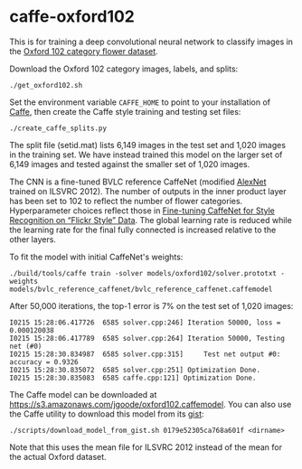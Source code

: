 # caffe-oxford102
This is for training a deep convolutional neural network to classify images in the [Oxford 102 category flower dataset](http://www.robots.ox.ac.uk/~vgg/data/flowers/102/index.html).

Download the Oxford 102 category images, labels, and splits:

`./get_oxford102.sh`

Set the environment variable `CAFFE_HOME` to point to your installation of [Caffe](http://caffe.berkeleyvision.org/), then create the Caffe style training and testing set files:

`./create_caffe_splits.py`

The split file (setid.mat) lists 6,149 images in the test set and 1,020 images in the training set. We have instead trained this model on the larger set of 6,149 images and tested against the smaller set of 1,020 images.

The CNN is a fine-tuned BVLC reference CaffeNet (modified [AlexNet](http://papers.nips.cc/paper/4824-imagenet-classification-with-deep-convolutional-neural-networks) trained on ILSVRC 2012). The number of outputs in the inner product layer has been set to 102 to reflect the number of flower categories. Hyperparameter choices reflect those in [Fine-tuning CaffeNet for Style Recognition on “Flickr Style” Data](http://caffe.berkeleyvision.org/gathered/examples/finetune_flickr_style.html). The global learning rate is reduced while the learning rate for the final fully connected is increased relative to the other layers.

To fit the model with initial CaffeNet's weights:

```
./build/tools/caffe train -solver models/oxford102/solver.prototxt -weights models/bvlc_reference_caffenet/bvlc_reference_caffenet.caffemodel
```

After 50,000 iterations, the top-1 error is 7% on the test set of 1,020 images:
```
I0215 15:28:06.417726  6585 solver.cpp:246] Iteration 50000, loss = 0.000120038
I0215 15:28:06.417789  6585 solver.cpp:264] Iteration 50000, Testing net (#0)
I0215 15:28:30.834987  6585 solver.cpp:315]     Test net output #0: accuracy = 0.9326
I0215 15:28:30.835072  6585 solver.cpp:251] Optimization Done.
I0215 15:28:30.835083  6585 caffe.cpp:121] Optimization Done.
```

The Caffe model can be downloaded at https://s3.amazonaws.com/jgoode/oxford102.caffemodel. You can also use the Caffe utility to download this model from its [gist](https://gist.github.com/jgoode21/0179e52305ca768a601f):

`./scripts/download_model_from_gist.sh 0179e52305ca768a601f <dirname>`

Note that this uses the mean file for ILSVRC 2012 instead of the mean for the actual Oxford dataset.
